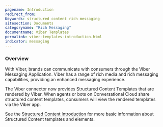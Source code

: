 ```yaml
---
pagename: Introduction
redirect_from:
Keywords: structured content rich messaging
sitesection: Documents
categoryname: "Rich Messaging"
documentname: Viber Templates
permalink: viber-templates-introduction.html
indicator: messaging
---
```


### Overview

With Viber, brands can communicate with consumers through the Viber Messaging Application. Viber has a range of rich media and rich messaging capabilities, providing an enhanced messaging experience.

The Viber connector now provides Structured Content Templates that are rendered by Viber. When agents or bots on Conversational Cloud share structured content templates, consumers will view the rendered templates via the Viber app.

See the [Structured Content Introduction](structured-content-introduction-to-structured-content.html) for more basic information about Structured Content templates and elements.
